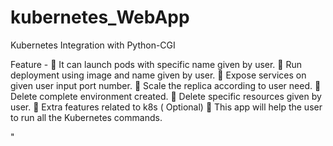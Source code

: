 # kubernetes_WebApp


Kubernetes Integration with Python-CGI

Feature  -
📌 It can launch pods with specific name given by user. 
📌 Run deployment using image and name given by user. 
📌 Expose services on given user input port number. 
📌 Scale the replica according to user need. 
📌 Delete complete environment created. 
📌 Delete specific resources given by user. 
📌 Extra features related to k8s ( Optional) 
📌 This app will help the user to run all the Kubernetes commands.

"




























